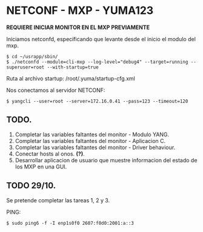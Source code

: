 # NETCONF -  MXP - YUMA123

**REQUIERE INICIAR MONITOR EN EL MXP PREVIAMENTE**

Iniciamos netconfd, especificando que levante desde el inicio el modulo del mxp.

    $ cd ~/usrapp/sbin/
    $ ./netconfd --module=cli-mxp --log-level="debug4" --target=running --superuser=root --with-startup=true
    
Ruta al archivo startup:
/root/.yuma/startup-cfg.xml  

Nos conectamos al servidor NETCONF: 

    $ yangcli --user=root --server=172.16.0.41 --pass=123 --timeout=120

    
## TODO. 

1. Completar las variables faltantes del monitor - Modulo YANG.
2. Completar las variables faltantes del monitor - Aplicacion C.
3. Completar las variables faltantes del monitor - Driver behaviour.
4. Conectar hosts al onos. **(?)**.
5. Desarrollar aplicacion de usuario que muestre informacion del estado de los MXP en una GUI.


## TODO 29/10. 
Se pretende completar las tareas 1, 2 y 3. 


PING:

    $ sudo ping6 -f -I enp1s0f0 2607:f0d0:2001:a::3

